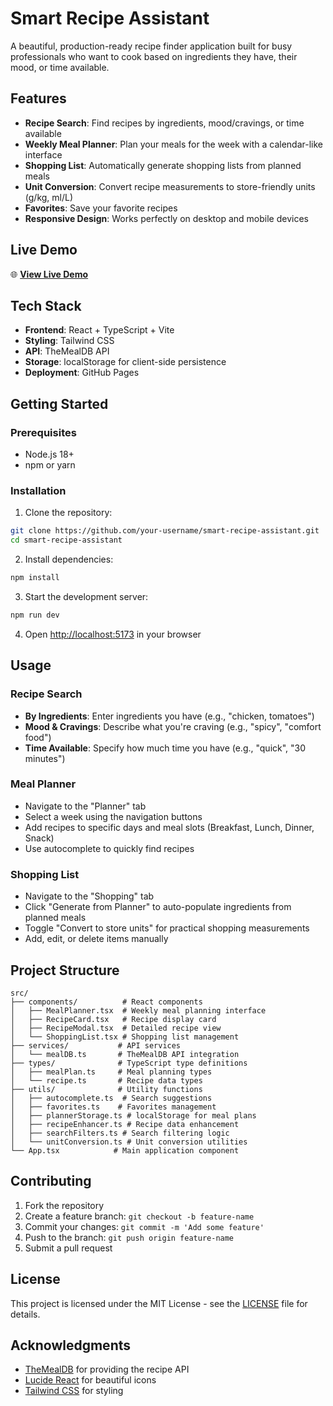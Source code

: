 # Smart Recipe Assistant

A beautiful, production-ready recipe finder application built for busy professionals who want to cook based on ingredients they have, their mood, or time available.

## Features

- **Recipe Search**: Find recipes by ingredients, mood/cravings, or time available
- **Weekly Meal Planner**: Plan your meals for the week with a calendar-like interface
- **Shopping List**: Automatically generate shopping lists from planned meals
- **Unit Conversion**: Convert recipe measurements to store-friendly units (g/kg, ml/L)
- **Favorites**: Save your favorite recipes
- **Responsive Design**: Works perfectly on desktop and mobile devices

## Live Demo

🌐 **[View Live Demo](https://your-username.github.io/smart-recipe-assistant)**

## Tech Stack

- **Frontend**: React + TypeScript + Vite
- **Styling**: Tailwind CSS
- **API**: TheMealDB API
- **Storage**: localStorage for client-side persistence
- **Deployment**: GitHub Pages

## Getting Started

### Prerequisites

- Node.js 18+ 
- npm or yarn

### Installation

1. Clone the repository:
```bash
git clone https://github.com/your-username/smart-recipe-assistant.git
cd smart-recipe-assistant
```

2. Install dependencies:
```bash
npm install
```

3. Start the development server:
```bash
npm run dev
```

4. Open [http://localhost:5173](http://localhost:5173) in your browser

## Usage

### Recipe Search
- **By Ingredients**: Enter ingredients you have (e.g., "chicken, tomatoes")
- **Mood & Cravings**: Describe what you're craving (e.g., "spicy", "comfort food")
- **Time Available**: Specify how much time you have (e.g., "quick", "30 minutes")

### Meal Planner
- Navigate to the "Planner" tab
- Select a week using the navigation buttons
- Add recipes to specific days and meal slots (Breakfast, Lunch, Dinner, Snack)
- Use autocomplete to quickly find recipes

### Shopping List
- Navigate to the "Shopping" tab
- Click "Generate from Planner" to auto-populate ingredients from planned meals
- Toggle "Convert to store units" for practical shopping measurements
- Add, edit, or delete items manually

## Project Structure

```
src/
├── components/          # React components
│   ├── MealPlanner.tsx  # Weekly meal planning interface
│   ├── RecipeCard.tsx   # Recipe display card
│   ├── RecipeModal.tsx  # Detailed recipe view
│   └── ShoppingList.tsx # Shopping list management
├── services/           # API services
│   └── mealDB.ts       # TheMealDB API integration
├── types/              # TypeScript type definitions
│   ├── mealPlan.ts     # Meal planning types
│   └── recipe.ts       # Recipe data types
├── utils/              # Utility functions
│   ├── autocomplete.ts  # Search suggestions
│   ├── favorites.ts    # Favorites management
│   ├── plannerStorage.ts # localStorage for meal plans
│   ├── recipeEnhancer.ts # Recipe data enhancement
│   ├── searchFilters.ts # Search filtering logic
│   └── unitConversion.ts # Unit conversion utilities
└── App.tsx            # Main application component
```

## Contributing

1. Fork the repository
2. Create a feature branch: `git checkout -b feature-name`
3. Commit your changes: `git commit -m 'Add some feature'`
4. Push to the branch: `git push origin feature-name`
5. Submit a pull request

## License

This project is licensed under the MIT License - see the [LICENSE](LICENSE) file for details.

## Acknowledgments

- [TheMealDB](https://www.themealdb.com/) for providing the recipe API
- [Lucide React](https://lucide.dev/) for beautiful icons
- [Tailwind CSS](https://tailwindcss.com/) for styling